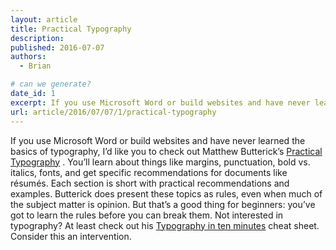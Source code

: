 ```yaml
---
layout: article
title: Practical Typography
description: 
published: 2016-07-07
authors:
  - Brian

# can we generate?
date_id: 1
excerpt: If you use Microsoft Word or build websites and have never learned the basics of typography, I’d like you to check out Matthew Butterick’s Practical Typography.
url: article/2016/07/07/1/practical-typography
---
```

If you use Microsoft Word or build websites and have never learned the basics of typography, I’d like you to check out Matthew Butterick’s [Practical Typography](http://practicaltypography.com/)
. You’ll learn about things like margins, punctuation, bold vs. italics, fonts, and get specific recommendations for documents like résumés. Each section is short with practical recommendations and examples. Butterick does present these topics as rules, even when much of the subject matter is opinion. But that’s a good thing for beginners: you’ve got to learn the rules before you can break them. Not interested in typography? At least check out his [Typography in ten minutes](http://practicaltypography.com/typography-in-ten-minutes.html) cheat sheet. Consider this an intervention.
